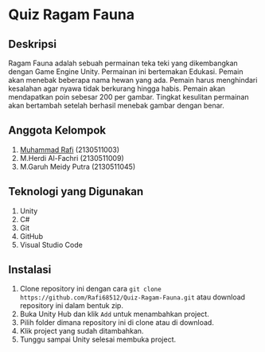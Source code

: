 # Quiz Ragam Fauna

## Deskripsi

Ragam Fauna adalah sebuah permainan teka teki yang dikembangkan dengan Game Engine Unity. Permainan ini bertemakan Edukasi. Pemain akan menebak beberapa nama hewan yang ada. Pemain harus menghindari kesalahan agar nyawa tidak berkurang hingga habis. Pemain akan mendapatkan poin sebesar 200 per gambar. Tingkat kesulitan permainan akan bertambah setelah berhasil menebak gambar dengan benar.

## Anggota Kelompok

1. [Muhammad Rafi](https://github.com/Rafi68512) (2130511003)
2. M.Herdi Al-Fachri (2130511009)
3. M.Garuh Meidy Putra (2130511045)

## Teknologi yang Digunakan

1. Unity
2. C#
3. Git
4. GitHub
5. Visual Studio Code

## Instalasi

1. Clone repository ini dengan cara `git clone https://github.com/Rafi68512/Quiz-Ragam-Fauna.git` atau download repository ini dalam bentuk zip.
2. Buka Unity Hub dan klik `Add` untuk menambahkan project.
3. Pilih folder dimana repository ini di clone atau di download.
4. Klik project yang sudah ditambahkan.
5. Tunggu sampai Unity selesai membuka project.
